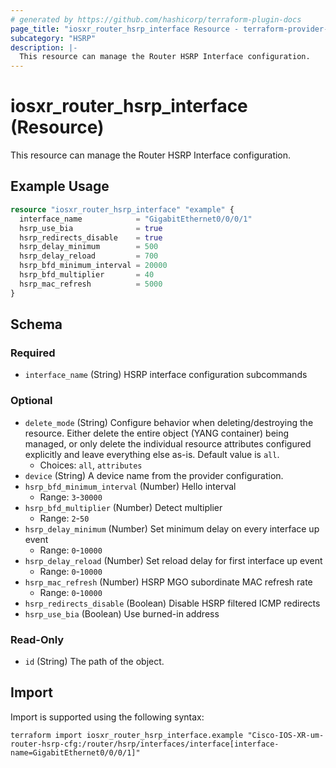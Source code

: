 ```yaml
---
# generated by https://github.com/hashicorp/terraform-plugin-docs
page_title: "iosxr_router_hsrp_interface Resource - terraform-provider-iosxr"
subcategory: "HSRP"
description: |-
  This resource can manage the Router HSRP Interface configuration.
---
```


# iosxr_router_hsrp_interface (Resource)

This resource can manage the Router HSRP Interface configuration.

## Example Usage

```terraform
resource "iosxr_router_hsrp_interface" "example" {
  interface_name            = "GigabitEthernet0/0/0/1"
  hsrp_use_bia              = true
  hsrp_redirects_disable    = true
  hsrp_delay_minimum        = 500
  hsrp_delay_reload         = 700
  hsrp_bfd_minimum_interval = 20000
  hsrp_bfd_multiplier       = 40
  hsrp_mac_refresh          = 5000
}
```

<!-- schema generated by tfplugindocs -->
## Schema

### Required

- `interface_name` (String) HSRP interface configuration subcommands

### Optional

- `delete_mode` (String) Configure behavior when deleting/destroying the resource. Either delete the entire object (YANG container) being managed, or only delete the individual resource attributes configured explicitly and leave everything else as-is. Default value is `all`.
  - Choices: `all`, `attributes`
- `device` (String) A device name from the provider configuration.
- `hsrp_bfd_minimum_interval` (Number) Hello interval
  - Range: `3`-`30000`
- `hsrp_bfd_multiplier` (Number) Detect multiplier
  - Range: `2`-`50`
- `hsrp_delay_minimum` (Number) Set minimum delay on every interface up event
  - Range: `0`-`10000`
- `hsrp_delay_reload` (Number) Set reload delay for first interface up event
  - Range: `0`-`10000`
- `hsrp_mac_refresh` (Number) HSRP MGO subordinate MAC refresh rate
  - Range: `0`-`10000`
- `hsrp_redirects_disable` (Boolean) Disable HSRP filtered ICMP redirects
- `hsrp_use_bia` (Boolean) Use burned-in address

### Read-Only

- `id` (String) The path of the object.

## Import

Import is supported using the following syntax:

```shell
terraform import iosxr_router_hsrp_interface.example "Cisco-IOS-XR-um-router-hsrp-cfg:/router/hsrp/interfaces/interface[interface-name=GigabitEthernet0/0/0/1]"
```
